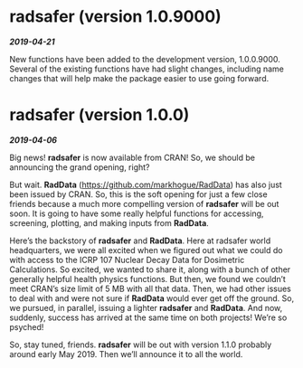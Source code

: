 
<!-- News.md is generated from News.Rmd. Please edit that file -->

# radsafer (version 1.0.9000)

***2019-04-21***

New functions have been added to the development version, 1.0.0.9000.
Several of the existing functions have had slight changes, including
name changes that will help make the package easier to use going
forward.

# radsafer (version 1.0.0)

***2019-04-06***

Big news\! **radsafer** is now available from CRAN\! So, we should be
announcing the grand opening, right?

But wait. **RadData** (<https://github.com/markhogue/RadData>) has also
just been issued by CRAN. So, this is the soft opening for just a few
close friends because a much more compelling version of **radsafer**
will be out soon. It is going to have some really helpful functions for
accessing, screening, plotting, and making inputs from **RadData**.

Here’s the backstory of **radsafer** and **RadData**. Here at radsafer
world headquarters, we were all excited when we figured out what we
could do with access to the ICRP 107 Nuclear Decay Data for Dosimetric
Calculations. So excited, we wanted to share it, along with a bunch of
other generally helpful health physics functions. But then, we found we
couldn’t meet CRAN’s size limit of 5 MB with all that data. Then, we had
other issues to deal with and were not sure if **RadData** would ever
get off the ground. So, we pursued, in parallel, issuing a lighter
**radsafer** and **RadData**. And now, suddenly, success has arrived at
the same time on both projects\! We’re so psyched\!

So, stay tuned, friends. **radsafer** will be out with version 1.1.0
probably around early May 2019. Then we’ll announce it to all the world.
